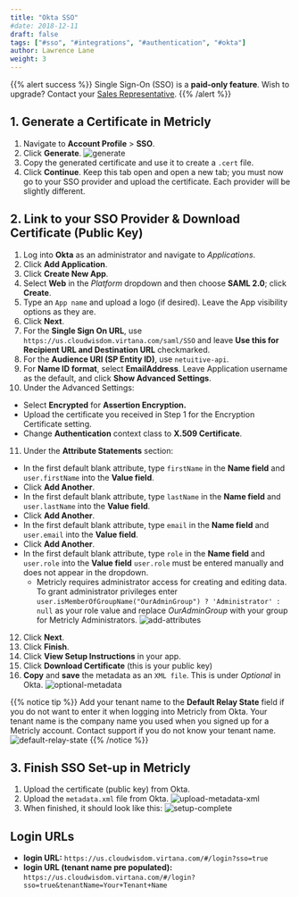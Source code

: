```yaml
---
title: "Okta SSO"
#date: 2018-12-11
draft: false
tags: ["#sso", "#integrations", "#authentication", "#okta"]
author: Lawrence Lane
weight: 3
---
```


{{% alert success %}}
Single Sign-On (SSO) is a **paid-only feature**. Wish to upgrade? Contact your [Sales Representative](mailto:sales@metricly.com).
{{% /alert %}}

## 1. Generate a Certificate in Metricly

1. Navigate to **Account Profile** > **SSO**.
2. Click **Generate**.
![generate](/images/_index/generate.png)
3. Copy the generated certificate and use it to create a `.cert` file.
4. Click **Continue**. Keep this tab open and open a new tab; you must now go to your SSO provider and upload the certificate. Each provider will be slightly different.

## 2. Link to your SSO Provider & Download Certificate (Public Key)

1. Log into **Okta** as an administrator and navigate to _Applications_.
2. Click **Add Application**.
3. Click **Create New App**.
4. Select **Web** in the _Platform_ dropdown and then choose **SAML 2.0**;  click **Create**.
5. Type an `App name` and upload a logo (if desired). Leave the App visibility options as they are.
6. Click **Next**.
7. For the **Single Sign On URL**, use `https://us.cloudwisdom.virtana.com/saml/SSO` and leave **Use this for Recipient URL and Destination URL** checkmarked.
8. For the **Audience URI (SP Entity ID)**, use `netuitive-api`.
9. For **Name ID format**, select **EmailAddress**. Leave Application username as the default, and click **Show Advanced Settings**.
10. Under the Advanced Settings:
  - Select **Encrypted** for **Assertion Encryption.**
  - Upload the certificate you received in Step 1 for the Encryption Certificate setting.
  - Change **Authentication** context class to **X.509 Certificate**.
11. Under the **Attribute Statements** section:
  - In the first default blank attribute, type `firstName` in the **Name field** and `user.firstName` into the **Value field**.
  - Click **Add Another**.
  - In the first default blank attribute, type `lastName` in the **Name field** and `user.lastName` into the **Value field**.
  - Click **Add Another**.
  - In the first default blank attribute, type `email` in the **Name field** and `user.email` into the **Value field**.
  - Click **Add Another**.
  - In the first default blank attribute, type `role` in the **Name field** and `user.role` into the **Value field**  `user.role` must be entered manually and does not appear in the dropdown.
    - Metricly requires administrator access for creating and editing data. To grant administrator privileges enter `user.isMemberOfGroupName("OurAdminGroup") ? 'Administrator' : null` as your role value and replace _OurAdminGroup_ with your group for Metricly Administrators.
    ![add-attributes](/images/_index/add-attributes.png)
12. Click **Next**.
13. Click **Finish**.
14. Click **View Setup Instructions** in your app.
15. Click **Download Certificate** (this is your public key)
16. **Copy** and **save** the metadata as an `XML file`. This is under _Optional_ in Okta.
![optional-metadata](/images/_index/optional-metadata.png)

{{% notice tip %}}
Add your tenant name to the **Default Relay State** field if you do not want to enter it when logging into Metricly from Okta. Your tenant name is the company name you used when you signed up for a Metricly account. Contact support if you do not know your tenant name.
![default-relay-state](/images/_index/default-relay-state.png)
{{% /notice %}}

## 3. Finish SSO Set-up in Metricly

1. Upload the certificate (public key) from Okta.
2. Upload the `metadata.xml` file from Okta.
![upload-metadata-xml](/images/_index/upload-metadata-xml.png)
2. When finished, it should look like this:
![setup-complete](/images/_index/setup-complete.png)

## Login URLs

- **login URL:** `https://us.cloudwisdom.virtana.com/#/login?sso=true`
- **login URL (tenant name pre populated):** `https://us.cloudwisdom.virtana.com/#/login?sso=true&tenantName=Your+Tenant+Name`
